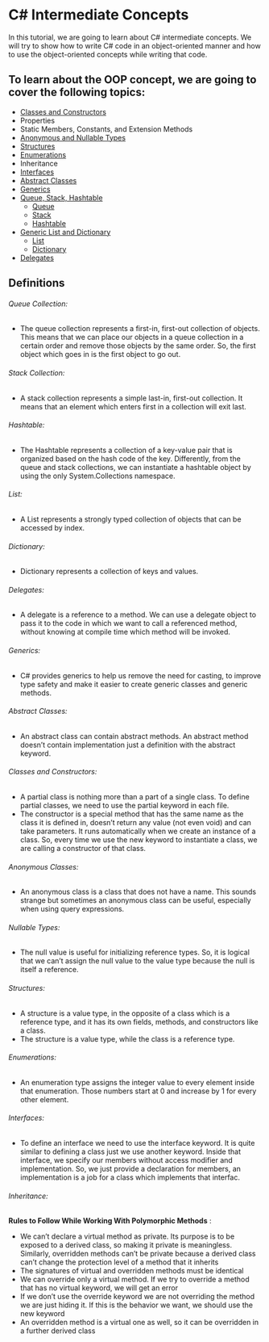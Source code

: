 # C# Intermediate Concepts

In this tutorial, we are going to learn about C# intermediate concepts. We will try to show how to write C# code in an object-oriented manner and how to use the object-oriented concepts while writing that code.

## To learn about the OOP concept, we are going to cover the following topics:

 - [Classes and Constructors](./csharp-intermediate-concepts/Classes-and-Constructors)
 - Properties
 - Static Members, Constants, and Extension Methods
 - [Anonymous and Nullable Types](./csharp-intermediate-concepts/Anonymous-and-Nullable-Types)
 - [Structures](./csharp-intermediate-concepts/Structures)
 - [Enumerations](./csharp-intermediate-concepts/Enumerations)
 - Inheritance
 - [Interfaces](./csharp-intermediate-concepts/Interfaces)
 - [Abstract Classes](./csharp-intermediate-concepts/Abstract-classes)
 - [Generics](./csharp-intermediate-concepts/Generics)
 - [Queue, Stack, Hashtable](./csharp-intermediate-concepts/Queue-Stack-Hashtable)
   - [Queue](./csharp-intermediate-concepts/Queue-Stack-Hashtable/QueueCollection.cs)
   - [Stack](./csharp-intermediate-concepts/Queue-Stack-Hashtable/StackCollection.cs)
   - [Hashtable](./csharp-intermediate-concepts/Queue-Stack-Hashtable/HashtableCollection.cs)
 - [Generic List and Dictionary](./csharp-intermediate-concepts/List-and-Dictionary)
   - [List](./csharp-intermediate-concepts/List-and-Dictionary/List.cs)
   - [Dictionary](./csharp-intermediate-concepts/List-and-Dictionary/Dictionary.cs)
 - [Delegates](./csharp-intermediate-concepts/Delegates)


## Definitions

###### Queue Collection:
 - The queue collection represents a first-in, first-out collection of objects. This means that we can place our objects in a queue collection in a certain order and remove those objects by the same order. So, the first object which goes in is the first object to go out.

###### Stack Collection:
 - A stack collection represents a simple last-in, first-out collection. It means that an element which enters first in a collection will exit last.

###### Hashtable:
 - The Hashtable represents a collection of a key-value pair that is organized based on the hash code of the key. Differently, from the queue and stack collections, we can instantiate a hashtable object by using the only System.Collections namespace.

###### List:
 - A List represents a strongly typed collection of objects that can be accessed by index.

###### Dictionary:
 - Dictionary represents a collection of keys and values.

###### Delegates:
 - A delegate is a reference to a method. We can use a delegate object to pass it to the code in which we want to call a referenced method, without knowing at compile time which method will be invoked.

###### Generics:
 - C# provides generics to help us remove the need for casting, to improve type safety and make it easier to create generic classes and generic methods.

###### Abstract Classes:
 - An abstract class can contain abstract methods. An abstract method doesn’t contain implementation just a definition with the abstract keyword.
 
###### Classes and Constructors:
 - A partial class is nothing more than a part of a single class. To define partial classes, we need to use the partial keyword in each file.
 - The constructor is a special method that has the same name as the class it is defined in, doesn’t return any value (not even void) and can take parameters. It runs automatically when we create an instance of a class. So, every time we use the new keyword to instantiate a class, we are calling a constructor of that class.

###### Anonymous Classes:
 - An anonymous class is a class that does not have a name. This sounds strange but sometimes an anonymous class can be useful, especially when using query expressions.

###### Nullable Types:
 - The null value is useful for initializing reference types. So, it is logical that we can’t assign the null value to the value type because the null is itself a reference.

###### Structures:
 - A structure is a value type, in the opposite of a class which is a reference type, and it has its own fields, methods, and constructors like a class.
 - The structure is a value type, while the class is a reference type.

###### Enumerations:
- An enumeration type assigns the integer value to every element inside that enumeration. Those numbers start at 0 and increase by 1 for every other element.

###### Interfaces:
 - To define an interface we need to use the interface keyword. It is quite similar to defining a class just we use another keyword. Inside that interface, we specify our members without access modifier and implementation. So, we just provide a declaration for members, an implementation is a job for a class which implements that interfac.

###### Inheritance:
  **Rules to Follow While Working With Polymorphic Methods** :
  -  We can’t declare a virtual method as private. Its purpose is to be exposed to a derived class, so making it private is meaningless. Similarly, overridden methods can’t be private because a derived class can’t change the protection level of a method that it inherits
  - The signatures of virtual and overridden methods must be identical
  - We can override only a virtual method. If we try to override a method that has no virtual keyword, we will get an error
  - If we don’t use the override keyword we are not overriding the method we are just hiding it. If this is the behavior we want, we should use the new keyword
  - An overridden method is a virtual one as well, so it can be overridden in a further derived class
